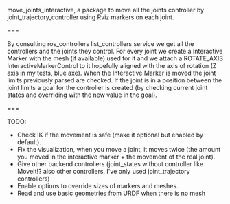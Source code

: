move_joints_interactive, a package to move all the joints controller by joint_trajectory_controller using Rviz markers on each joint.

===

By consulting ros_controllers list_controllers service we get all the controllers and the joints they control.
For every joint we create a Interactive Marker with the mesh (if available) used for it and we attach a ROTATE_AXIS
InteractiveMarkerControl to it hopefully aligned with the axis of rotation (Z axis in my tests, blue axe).
When the Interactive Marker is moved the joint limits previously parsed are checked. If the joint is in a position
between the joint limits a goal for the controller is created (by checking current joint states and overriding with the new
value in the goal).

=== 

TODO: 
* Check IK if the movement is safe (make it optional but enabled by default).
* Fix the visualization, when you move a joint, it moves twice (the amount you moved 
in the interactive marker + the movement of the real joint).
* Give other backend controllers (joint_states without controller like MoveIt!? 
also other controllers, I've only used joint_trajectory controllers)
* Enable options to override sizes of markers and meshes.
* Read and use basic geometries from URDF when there is no mesh